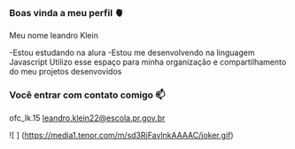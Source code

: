 ### Boas vinda a meu perfil 🫀

Meu nome leandro Klein

-Estou estudando na alura
-Estou me desenvolvendo na linguagem Javascript
 Utilizo esse espaço para minha organização e compartilhamento do meu projetos desenvovidos

### Você entrar com contato comigo 📫

ofc_lk.15
leandro.klein22@escola.pr.gov.br



![ ] (https://media1.tenor.com/m/sd3RjFavlnkAAAAC/joker.gif)


